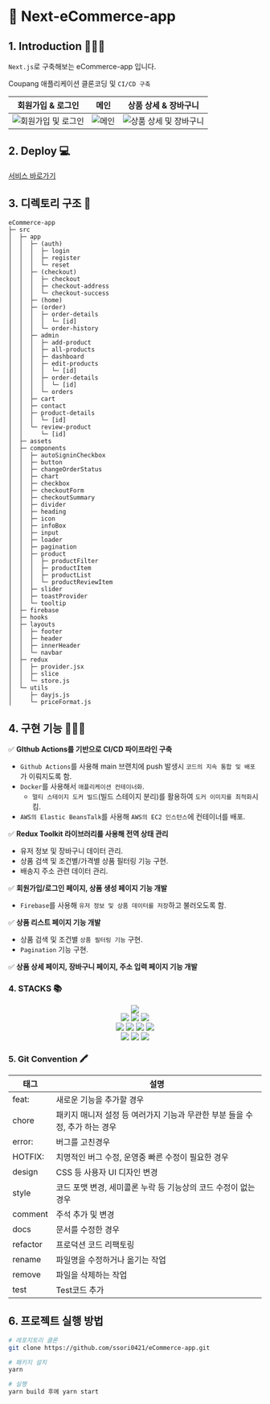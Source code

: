 # 🛒 Next-eCommerce-app

## 1. Introduction 👩🏻‍🦰

`Next.js`로 구축해보는 eCommerce-app 입니다.

Coupang 애플리케이션 클론코딩 및 `CI/CD 구축`

|                                                          회원가입 & 로그인                                                          |                                                     메인                                                     |                                                           상품 상세 & 장바구니                                                           |
| :---------------------------------------------------------------------------------------------------------------------------------: | :----------------------------------------------------------------------------------------------------------: | :--------------------------------------------------------------------------------------------------------------------------------------: |
| ![회원가입 및 로그인](https://github.com/ssori0421/eCommerce-app/assets/115159126/7bb28d2f-927c-499d-a0dc-68f58c29efa8) | ![메인](https://github.com/ssori0421/eCommerce-app/assets/115159126/9d2ae9ce-c0d1-4c61-beff-f07c501fd48f) | ![상품 상세 및 장바구니](https://github.com/ssori0421/eCommerce-app/assets/115159126/67994cab-ffeb-44e4-b162-01d0d991408b) |

## 2. Deploy 💻

[서비스 바로가기](http://next-coupang-app-env.eba-kbg3p7u6.ap-northeast-2.elasticbeanstalk.com/)

## 3. 디렉토리 구조 📂

```
eCommerce-app
├─ src
│  ├─ app
│  │  ├─ (auth)
│  │  │  ├─ login
│  │  │  ├─ register
│  │  │  └─ reset
│  │  ├─ (checkout)
│  │  │  ├─ checkout
│  │  │  ├─ checkout-address
│  │  │  └─ checkout-success
│  │  ├─ (home)
│  │  ├─ (order)
│  │  │  ├─ order-details
│  │  │  │  └─ [id]
│  │  │  └─ order-history
│  │  ├─ admin
│  │  │  ├─ add-product
│  │  │  ├─ all-products
│  │  │  ├─ dashboard
│  │  │  ├─ edit-products
│  │  │  │  └─ [id]
│  │  │  ├─ order-details
│  │  │  │  └─ [id]
│  │  │  └─ orders
│  │  ├─ cart
│  │  ├─ contact
│  │  ├─ product-details
│  │  │  └─ [id]
│  │  └─ review-product
│  │     └─ [id]
│  ├─ assets
│  ├─ components
│  │  ├─ autoSigninCheckbox
│  │  ├─ button
│  │  ├─ changeOrderStatus
│  │  ├─ chart
│  │  ├─ checkbox
│  │  ├─ checkoutForm
│  │  ├─ checkoutSummary
│  │  ├─ divider
│  │  ├─ heading
│  │  ├─ icon
│  │  ├─ infoBox
│  │  ├─ input
│  │  ├─ loader
│  │  ├─ pagination
│  │  ├─ product
│  │  │  ├─ productFilter
│  │  │  ├─ productItem
│  │  │  ├─ productList
│  │  │  └─ productReviewItem
│  │  ├─ slider
│  │  ├─ toastProvider
│  │  └─ tooltip
│  ├─ firebase
│  ├─ hooks
│  ├─ layouts
│  │  ├─ footer
│  │  ├─ header
│  │  ├─ innerHeader
│  │  └─ navbar
│  ├─ redux
│  │  ├─ provider.jsx
│  │  ├─ slice
│  │  └─ store.js
│  └─ utils
│     ├─ dayjs.js
│     └─ priceFormat.js

```

## 4. 구현 기능 👩🏻‍💻

✅ **GIthub Actions를 기반으로 CI/CD 파이프라인 구축**

- `Github Actions`를 사용해 main 브랜치에 push 발생시 `코드의 지속 통합 및 배포`가 이뤄지도록 함.
- `Docker`를 사용해서 `애플리케이션 컨테이너화`.
  - `멀티 스테이지 도커 빌드`(빌드 스테이지 분리)를 활용하여 `도커 이미지를 최적화`시킴.
- `AWS의 Elastic BeansTalk`를 사용해 `AWS의 EC2 인스턴스`에 컨테이너를 배포.

✅ **Redux Toolkit 라이브러리를 사용해 전역 상태 관리**

- 유저 정보 및 장바구니 데이터 관리.
- 상품 검색 및 조건별/가격별 상품 필터링 기능 구현.
- 배송지 주소 관련 데이터 관리.

✅ **회원가입/로그인 페이지, 상품 생성 페이지 기능 개발**

- `Firebase`를 사용해 `유저 정보 및 상품 데이터를 저장`하고 불러오도록 함.

✅ **상품 리스트 페이지 기능 개발**

- 상품 검색 및 조건별 `상품 필터링 기능` 구현.
- `Pagination` 기능 구현.

✅ **상품 상세 페이지, 장바구니 페이지, 주소 입력 페이지 기능 개발**

### 4. STACKS 📚

<div align=center> 
 <img src="https://img.shields.io/badge/JAVASCRIPT-F7DF1E?style=for-the-badge&logo=JAVASCRIPT&logoColor=black"></br>
  <img src="https://img.shields.io/badge/react-61DAFB?style=for-the-badge&logo=react&logoColor=black"> 
  <img src="https://img.shields.io/badge/NEXT.JS-000000?style=for-the-badge&logo=NEXT.JS&logoColor=black">
  <img src="https://img.shields.io/badge/FIREBASE-FFCA28?style=for-the-badge&logo=FIREBASE&logoColor=black"></br>
  <img src="https://img.shields.io/badge/REDUX-764ABC?style=for-the-badge&logo=REDUX&logoColor=black">
  <img src="https://img.shields.io/badge/SCSS-CC6699?style=for-the-badge&logo=SCSS&logoColor=black">
  <img src="https://img.shields.io/badge/GITHUB ACTIONS-2088FF?style=for-the-badge&logo=GITHUB ACTIONS&logoColor=black">
  <img src="https://img.shields.io/badge/DOCKER-2496ED?style=for-the-badge&logo=DOCKER&logoColor=black"></br>
  <img src="https://img.shields.io/badge/AMAZON EC2-FF9900?style=for-the-badge&logo=AMAZON EC2&logoColor=black">
  <img src="https://img.shields.io/badge/AMAZON ELASTIC BEANSTALK-CC6699?style=for-the-badge&logo=AMAZON ELASTIC BEANSTALK&logoColor=black">
  <img src="https://img.shields.io/badge/AMAZON IAM-569A31?style=for-the-badge&logo=AMAZON IAM&logoColor=black">
</div>

### 5. Git Convention 🖍️

| 태그     | 설명                                                                        |
| -------- | --------------------------------------------------------------------------- |
| feat:    | 새로운 기능을 추가할 경우                                                   |
| chore    | 패키지 매니저 설정 등 여러가지 기능과 무관한 부분 들을 수정, 추가 하는 경우 |
| error:   | 버그를 고친경우                                                             |
| HOTFIX:  | 치명적인 버그 수정, 운영중 빠른 수정이 필요한 경우                          |
| design   | CSS 등 사용자 UI 디자인 변경                                                |
| style    | 코드 포맷 변경, 세미콜론 누락 등 기능상의 코드 수정이 없는 경우             |
| comment  | 주석 추가 및 변경                                                           |
| docs     | 문서를 수정한 경우                                                          |
| refactor | 프로덕션 코드 리팩토링                                                      |
| rename   | 파일명을 수정하거나 옮기는 작업                                             |
| remove   | 파일을 삭제하는 작업                                                        |
| test     | Test코드 추가                                                               |

## 6. 프로젝트 실행 방법

```bash
# 레포지토리 클론
git clone https://github.com/ssori0421/eCommerce-app.git

# 패키지 설치
yarn

# 실행
yarn build 후에 yarn start
```
